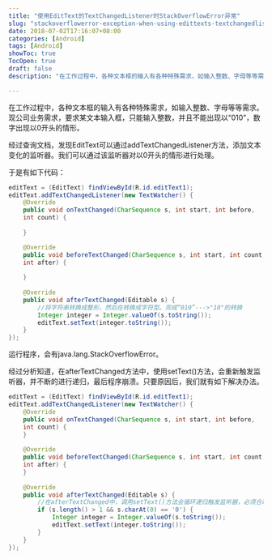 ```yaml
---
title: "使用EditText的TextChangedListener时StackOverflowError异常"
slug: "stackoverflowerror-exception-when-using-edittexts-textchangedlistener"
date: 2018-07-02T17:16:07+08:00
categories: [Android]
tags: [Android]
showToc: true
TocOpen: true
draft: false
description: "在工作过程中，各种文本框的输入有各种特殊需求，如输入整数、字母等等需求。现公司业务需求，要求某文本输入框，只能输入整数，并且不能出现以“01"

---
```

                
在工作过程中，各种文本框的输入有各种特殊需求，如输入整数、字母等等需求。现公司业务需求，要求某文本输入框，只能输入整数，并且不能出现以“010”，数字出现以0开头的情形。

经过查询文档，发现EditText可以通过addTextChangedListener方法，添加文本变化的监听器。我们可以通过该监听器对以0开头的情形进行处理。


<!--more-->


于是有如下代码：

```java
editText = (EditText) findViewById(R.id.editText1); 
editText.addTextChangedListener(new TextWatcher() { 
    @Override 
    public void onTextChanged(CharSequence s, int start, int before, 
    int count) { 
 
    } 

    @Override 
    public void beforeTextChanged(CharSequence s, int start, int count, 
    int after) { 
 
    } 
 
    @Override 
    public void afterTextChanged(Editable s) { 
        //将字符串转换成整形，然后在转换成字符型。完成“010”--->"10"的转换 
        Integer integer = Integer.valueOf(s.toString()); 
        editText.setText(integer.toString()); 
    } 
});
```
运行程序，会有java.lang.StackOverflowError。

经过分析知道，在afterTextChanged方法中，使用setText()方法，会重新触发监听器，并不断的进行递归，最后程序崩溃。只要原因后，我们就有如下解决办法。
```java
editText = (EditText) findViewById(R.id.editText1); 
editText.addTextChangedListener(new TextWatcher() { 
    @Override 
    public void onTextChanged(CharSequence s, int start, int before, 
    int count) { 
    } 
 
    @Override 
    public void beforeTextChanged(CharSequence s, int start, int count, 
    int after) { 
    } 
 
    @Override 
    public void afterTextChanged(Editable s) { 
        //在afterTextChanged中，调用setText()方法会循环递归触发监听器，必须合理退出递归，不然会产生异常 
        if (s.length() > 1 && s.charAt(0) == '0') { 
            Integer integer = Integer.valueOf(s.toString()); 
            editText.setText(integer.toString()); 
        } 
    } 
});
```